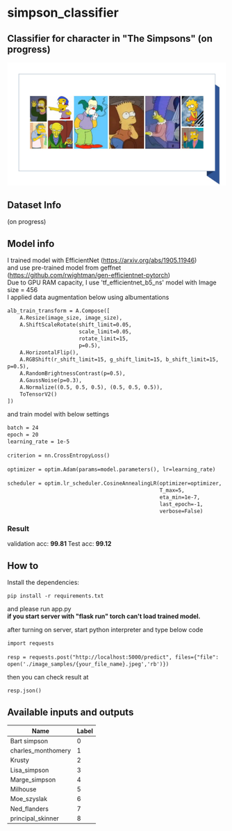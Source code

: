# simpson_classifier
## Classifier for character in "The Simpsons"  (on progress)
<img src="./simpson_title.jpg"/>

## Dataset Info
(on progress)
## Model info
I trained model with EfficientNet (https://arxiv.org/abs/1905.11946)  
and use pre-trained model from geffnet (https://github.com/rwightman/gen-efficientnet-pytorch)  
Due to GPU RAM capacity, I use 'tf_efficientnet_b5_ns' model with Image size = 456  
I applied data augmentation below using albumentations
```
alb_train_transform = A.Compose([
    A.Resize(image_size, image_size),
    A.ShiftScaleRotate(shift_limit=0.05,
                       scale_limit=0.05,
                       rotate_limit=15,
                       p=0.5),
    A.HorizontalFlip(),                       
    A.RGBShift(r_shift_limit=15, g_shift_limit=15, b_shift_limit=15, p=0.5),
    A.RandomBrightnessContrast(p=0.5),
    A.GaussNoise(p=0.3),
    A.Normalize((0.5, 0.5, 0.5), (0.5, 0.5, 0.5)),
    ToTensorV2()
])
```
and train model with below settings
```
batch = 24 
epoch = 20
learning_rate = 1e-5

criterion = nn.CrossEntropyLoss()

optimizer = optim.Adam(params=model.parameters(), lr=learning_rate)

scheduler = optim.lr_scheduler.CosineAnnealingLR(optimizer=optimizer,
                                                 T_max=5,
                                                 eta_min=1e-7,
                                                 last_epoch=-1,
                                                 verbose=False)
```
### Result
validation acc: <b>99.81 </b>
Test acc: <b>99.12</b>
## How to  
Install the dependencies:
```
pip install -r requirements.txt
```
and please run app.py  
<b>if you start server with "flask run" torch can't load trained model.</b>  
  
after turning on server, start python interpreter and type below code
```
import requests

resp = requests.post("http://localhost:5000/predict", files={"file": open('./image_samples/{your_file_name}.jpeg','rb')})
```
then you can check result at
```
resp.json()
```

## Available inputs and outputs
|Name|Label|
|-|-|
|Bart simpson|0|
|charles_monthomery|1|
|Krusty|2|
|Lisa_simpson|3|
|Marge_simpson|4|
|Milhouse|5|
|Moe_szyslak|6|
|Ned_flanders|7|
|principal_skinner|8|